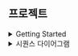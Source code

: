 ## 프로젝트
<details>

<summary>Getting Started</summary>

### Prerequisites

#### Running Docker Containers

`local` profile 로 실행하기 위하여 인프라가 설정되어 있는 Docker 컨테이너를 실행해주셔야 합니다.

```bash
docker-compose up -d
```
</details>

<details>
<summary>시퀀스 다이어그램</summary>

<details>
<summary><b>📌콘서트 조회 시퀀스 다이어그램</b></summary>
	
```mermaid
sequenceDiagram
  participant ConcertController
  ConcertController ->>+ ConcertService: 콘서트 목록 조회
  ConcertService ->>+ ConcertRepository: DB 조회 책임 위임
  ConcertRepository -->>- ConcertService: 콘서트 목록
  ConcertService -->>- ConcertController: 콘서트 목록 응답
  ConcertController ->>+ ConcertService: 콘서트 상세 조회
  ConcertService ->>+ ConcertRepository: DB 조회 책임 위임
  ConcertRepository -->>- ConcertService: 콘서트 상세 정보
  ConcertService -->>- ConcertController: 콘서트 상세 정보 응답
```
</details>

<details>
<summary><b>📌대기열 토큰 요청 시퀀스 다이어그램</b></summary>

```mermaid
sequenceDiagram
    autonumber
    Client ->> Token: 대기열 토큰 요청
    Token ->> Concert: 예매 가능 여부 조회
    opt if 콘서트 전체 매진됨
        Concert -->> Client: ALL_RESERVATED
    end
    Concert -->> Token: 콘서트 예매 가능
    Token ->> Queue: 대기열 Queue Add
    activate Queue
        Queue ->> Queue: 대기열 Queue Add
        Queue ->> Token: 
    deactivate Queue
    activate Token
        Token ->> Token: 토큰 생성
    deactivate Token
    Token -->> Client: 대기열 토큰 응답
```
</details>

<details>
<summary><b>📌대기열 확인 시퀀스 다이어그램</b></summary>

```mermaid
sequenceDiagram
    autonumber
    QueueController ->> QueueService: 대기열 조회 요청
    QueueService ->> QueueRepository: queue_id, 순번 조회
    alt if 유효하지 않은 데이터
        QueueRepository -->> QueueController: invalidTokenException
    else if 순서가 되지 않음
        QueueRepository -->> QueueService: queueNotReady
        QueueService -->> QueueController: queueNotReady
    else if 순서 도달
        activate QueueRepository
            QueueRepository -->> QueueRepository: Queue 상태 업데이트(대기 -> 진입)
        deactivate QueueRepository
        QueueRepository -->> QueueService: queueReady
        QueueService -->> QueueController: queueReady
    end
```
</details>

<details>
<summary><b>📌콘서트 날짜, 좌석 조회 시퀀스 다이어그램</b></summary>

```mermaid
sequenceDiagram
    autonumber
    Client ->> Concert: 콘서트 날짜/좌석 조회 요청
    Concert ->> Token: 토큰 검증 요청
    activate Token
        Token ->> Token: 토큰 복호화
    deactivate Token
    opt if Token 상태 == 대기중
        Token -->> Client: 대기열 확인 필요 Exception
    end
    Token -->> Concert: 검증 성공
    activate Concert
        Concert ->> Concert: 콘서트 날짜/좌석 조회
    deactivate Concert
    Concert -->> Client: 
```
</details>

<details>
<summary><b>📌콘서트 좌석 예약 시퀀스 다이어그램</b></summary>

```mermaid
sequenceDiagram
    autonumber
    Client ->> Concert: 콘서트 좌석 예약 요청
    activate Concert
    Concert ->> Token: 토큰 검증 요청
    deactivate Concert
    activate Token
        Token ->> Token: 토큰 복호화
    opt if Token 상태 == 대기중
        Token -->> Client: queueNotReadyException
    end
    Token -->> Concert: 검증 성공
    deactivate Token
    activate Concert
        Concert ->> Concert: 좌석 예약 가능여부 확인
    opt if 좌석 상태 == 예약됨 or 결제됨
        Concert -->> Client: seatAlreadyReservatedException
    end
    Concert ->> Reservation: 콘서트 좌석 예약 정보 저장
    deactivate Concert
    activate Reservation
        Reservation ->> Reservation: 좌석 예약 정보 저장
        Reservation -->> Concert: 
    deactivate Reservation
    activate Concert
        Concert ->> Concert: 좌석 상태 변경: "예약 불가"
    Concert ->> Queue: Queue polling
    deactivate Concert
    activate Queue
        Queue ->> Queue: Queue polling
        Queue -->> Concert: 
    deactivate Queue
    Concert -->> Client: 예약 성공
```
</details>

<details>
<summary><b>📌잔액 조회 시퀀스 다이어그램</b></summary>

```mermaid
sequenceDiagram
    autonumber
    PaymentController ->> PaymentService: 잔액 조회 요청
    PaymentService ->> PaymentRepostiry: 잔액 조회
    activate PaymentRepostiry
        PaymentRepostiry ->> PaymentRepostiry: DB 조회
        PaymentRepostiry -->> PaymentService: 
    deactivate PaymentRepostiry
    PaymentService -->> PaymentController: 잔액 응답
```
</details>

<details>
<summary><b>📌잔액 충전 시퀀스 다이어그램</b></summary>

```mermaid
sequenceDiagram
    autonumber
    PaymentController ->> PaymentService: 잔액 충전 요청
    activate PaymentService
        PaymentService ->> PaymentService: amount 검증
    deactivate PaymentService
    opt if 유효하지 않은 amount
        PaymentService -->> PaymentController: invalidAmountException
    end
    PaymentService ->> PaymentRepostiry: 잔액 충전
    activate PaymentRepostiry
        PaymentRepostiry ->> PaymentRepostiry: DB 업데이트
        PaymentRepostiry -->> PaymentService: 
    deactivate PaymentRepostiry
    PaymentService -->> PaymentController: 충전된 잔액 응답
```
</details>

<details>
<summary><b>📌좌석 결제 시퀀스 다이어그램</b></summary>

```mermaid
sequenceDiagram
    autonumber
    Client ->> Payment: 좌석 결제 요청
    activate Payment
        Payment ->> Reservation: 요청 확인
    deactivate Payment
    activate Reservation
        Reservation ->> Reservation: DB 조회
        alt if 조회 실패
            Reservation -->> Client: invalidReservationException
        else if 만료된 예약정보
            Reservation -->> Client: expiredReservationException
        end
    Reservation -->> Payment: 예약 정보
    deactivate Reservation
    activate Payment
        Payment ->> Payment: 좌석 가격, 잔금 비교
        opt if 좌석 가격 > 잔금
            Payment -->> Client: insufficiantBalanceExcpetion
        end
        Payment ->> Payment: 잔액 차감
        Payment ->> Reservation: 예약상태 변경 요청
    deactivate Payment
    activate Reservation
        Reservation ->> Reservation: 예약 상태 변경: "결제됨"
    deactivate Reservation
    activate Payment
    Reservation -->> Payment: 
    Payment -->> Client: 결제 완료
    deactivate Payment
```
</details>

<details>
<summary><b>📌예약상태 스케줄러 시퀀스 다이어그램</b></summary>

```mermaid
sequenceDiagram
    autonumber
    ReservationScheduler ->> ReservationRepository: 결제되지 않은 만료된 예약건 조회
    activate ReservationRepository
        ReservationRepository ->> ReservationRepository: DB 조회
        ReservationRepository -->> ReservationScheduler: 
    deactivate ReservationRepository
    ReservationScheduler ->> ReservationRepository: 만료된 예약건 상태 변경
    activate ReservationRepository
        ReservationRepository ->> ReservationRepository: 예약 상태 변경: "만료됨"
    deactivate ReservationRepository
    ReservationRepository -->> ReservationScheduler: 
    ReservationScheduler ->> ConcertRepository: 좌석 상태 변경
    activate ConcertRepository        
        ConcertRepository ->> ConcertRepository: 좌석 상태 변경: "예약 가능"
        ConcertRepository -->> ReservationScheduler: 
    deactivate ConcertRepository
```
</details>
</details>
